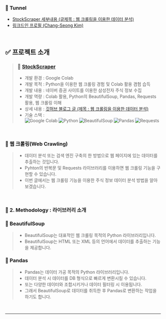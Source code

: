### 🎁 Tunnel
- [StockScraper 세부내용 (글제목 : 웹 크롤링을 이용한 데이터 분석)](https://kim-src.github.io/categories/toy-project/)
- [링크드인 프로필 (Chang-Seong Kim)](https://www.linkedin.com/in/chang-seong-kim-7826142a0/)

<br>

## ✅ 프로젝트 소개
> ### 🔔 [StockScraper](https://github.com/Kim-src/StockScraper)
> - 개발 환경 : Google Colab
> - 개발 목적 : Python을 이용한 웹 크롤링 경험 및 Colab 활용 겸험 습득
> - 개발 내용 : 네이버 증권 사이트를 이용한 삼성전자 주식 정보 수집
> - 개발 역량 : Colab 활용, Python의 BeautifulSoup, Pandas, Requests 활용, 웹 크롤링 이해
> - 상세 내용 : <a href="https://kim-src.github.io/categories/toy-project/">깃허브 블로그 글 (제목 : 웹 크롤링을 이용한 데이터 분석)</a>
> - 기술 스택 :  
> <img alt="Google Colab" src="https://img.shields.io/badge/-Google_Colab-F9AB00?style=flat-square&logo=google-colab&logoColor=white" /> <img alt="Python" src="https://img.shields.io/badge/-Python-3776AB?style=flat-square&logo=python&logoColor=white" /> <img alt="BeautifulSoup" src="https://img.shields.io/badge/BeautifulSoup-2ca02c.svg?style=flat-square&logo=python&logoColor=white" /> <img alt="Pandas" src="https://img.shields.io/badge/Pandas-white.svg?style=flat-square&logo=pandas&logoColor=black" /> <img alt="Requests" src="https://img.shields.io/badge/Requests-2CA5E0.svg?style=flat-square&logo=python&logoColor=white" />

<br>

### 📌 웹 크롤링(Web Crawling)
> - 데이터 분석 또는 검색 엔진 구축의 한 방법으로 웹 페이지에 있는 데이터를 추출하는 것입니다.
> - Pyhton의 반복문 및 Requests 라이브러리를 이용하면 웹 크롤링 기능을 구현할 수 있습니다.
> - 이번 글에서는 웹 크롤링 기능을 이용한 주식 정보 데이터 분석 방법을 알아보겠습니다.

<br>

### 🔔 2. Methodology : 라이브러리 소개
### 📌 BeautifulSoup
> - BeautifulSoup는 대표적인 웹 크롤링 목적의 Python 라이브러리입니다.
> - BeautifulSoup는 HTML 또는 XML 등의 언어에서 데이터를 추출하는 기능을 제공합니다.

### 📌 Pandas
> - Pandas는 데이터 가공 목적의 Python 라이브러리입니다.
> - 데이터 분석 시 데이터를 DB 형식으로 빠르게 변환시킬 수 있습니다.
> - 또는 다양한 데이터와 조합시키거나 데이터 필터링 시 이용됩니다.
> - 그래서 BeautifulSoup로 데이터를 취득한 후 Pandas로 변환하는 작업을 하기도 합니다.

<br>

***

<br>
<br>
<br>
